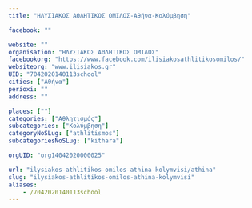 ```yaml
---
title: "ΗΛΥΣΙΑΚΟΣ ΑΘΛΗΤΙΚΟΣ ΟΜΙΛΟΣ-Αθήνα-Κολύμβηση"

facebook: ""

website: ""
organisation: "ΗΛΥΣΙΑΚΟΣ ΑΘΛΗΤΙΚΟΣ ΟΜΙΛΟΣ"
facebookorg: "https://www.facebook.com/ilisiakosathlitikosomilos/"
websiteorg: "www.ilisiakos.gr"
UID: "7042020140113school"
cities: ["Αθήνα"]
perioxi: ""
address: ""

places: [""]
categories: ["Αθλητισμός"]
subcategories: ["Κολύμβηση"]
categoryNoSLug: ["athlitismos"]
subcategoriesNoSLug: ["kithara"]

orgUID: "org14042020000025"

url: "ilysiakos-athlitikos-omilos-athina-kolymvisi/athina"
slug: "ilysiakos-athlitikos-omilos-athina-kolymvisi"
aliases:
    - /7042020140113school
---
```





